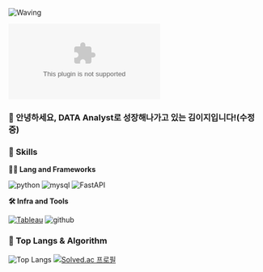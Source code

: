 <!-- Header -->

![Waving](https://capsule-render.vercel.app/api?type=waving&height=200&text=Welcome!&fontAlign=40&fontAlignY=40&color=gradient)

[![hits](https://myhits.vercel.app/api/hit/https%3A%2F%2Fdeku.posstree.com?color=blue&label=hits&size=small)](https://myhits.vercel.app)

### 🙇 안녕하세요, DATA Analyst로 성장해나가고 있는 김이지입니다!(수정중)

<!-- Body -->

### 🦾 Skills
**🧑‍💻 Lang and Frameworks**
<!-- Oracle의 요청으로 Java 로고가 Simple Icons에서 삭제되었기에 대신 OpenJDK의 로고를 사용 -->
![python](https://img.shields.io/badge/python-3776AB.svg?&style=for-the-badge&logo=python&logoColor=white)
![mysql](https://img.shields.io/badge/mysql-4479A1.svg?&style=for-the-badge&logo=mysql&logoColor=white)
![FastAPI](https://img.shields.io/badge/FastAPI-005571?style=for-the-badge&logo=fastapi)

**🛠️ Infra and Tools**

[![Tableau](https://custom-icon-badges.demolab.com/badge/Tableau-0176D3?logo=tableau&logoColor=fff)](#)
![github](https://img.shields.io/badge/github-181717.svg?&style=for-the-badge&logo=github&logoColor=white)


### 🚌 Top Langs & Algorithm
![Top Langs](https://github-readme-stats.vercel.app/api/top-langs/?username=Kim-Yiji&layout=compact)
[![Solved.ac
프로필](http://mazassumnida.wtf/api/v2/generate_badge?boj=yiji_kim)](https://solved.ac/profile/yiji_kim)
